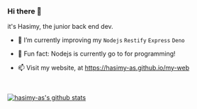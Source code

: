 ### Hi there 👋
it's Hasimy, the junior back end dev.

 - 🌱  I’m currently improving my `Nodejs` `Restify` `Express` `Deno`
 
 - 🙌  Fun fact: Nodejs is currently go to for programming!
 
 - 📫  Visit my website, at https://hasimy-as.github.io/my-web

<br>

[![hasimy-as's github stats](https://github-readme-stats.vercel.app/api?username=hasimy-as&show_icons=true&theme=buefy)](https://github.com/hasimy-as/github-readme-stats)

<!--
**hasimy-as/hasimy-as** is a ✨ _special_ ✨ repository because its `README.md` (this file) appears on your GitHub profile.

Here are some ideas to get you started:

- 🔭 I’m currently working on ...
- 🌱 I’m currently learning ...
- 👯 I’m looking to collaborate on ...
- 🤔 I’m looking for help with ...
-  Ask me about ...
- 📫 How to reach me: ...
- 😄 Pronouns: ...
- ⚡ Fun fact: ...
-->

